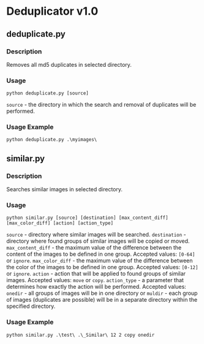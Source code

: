 # Deduplicator v1.0

## deduplicate.py

### Description

Removes all md5 duplicates in selected directory.

### Usage

```
python deduplicate.py [source]
```
`source` - the directory in which the search and removal of duplicates will be performed.

### Usage Example

```
python deduplicate.py .\myimages\
```
## similar.py

### Description

Searches similar images in selected directory.

### Usage

```
python similar.py [source] [destination] [max_content_diff] [max_color_diff] [action] [action_type]
```
`source` - directory where similar images will be searched.
`destination` - directory where found groups of similar images will be copied or moved.
`max_content_diff` - the maximum value of the difference between the content of the images to be defined in one group. Accepted values: `[0-64]` or `ignore`.
`max_color_diff` - the maximum value of the difference between the color of the images to be defined in one group. Accepted values: `[0-12]` or `ignore`.
`action` - action that will be applied to found groups of similar images. Accepted values: `move` or `copy`.
`action_type` - a parameter that determines how exactly the action will be performed. Accepted values: `onedir` - all groups of images will be in one directory or `muldir` - each group of images (duplicates are possible) will be in a separate directory within the specified directory.

### Usage Example

```
python similar.py .\test\ .\_Similar\ 12 2 copy onedir
```